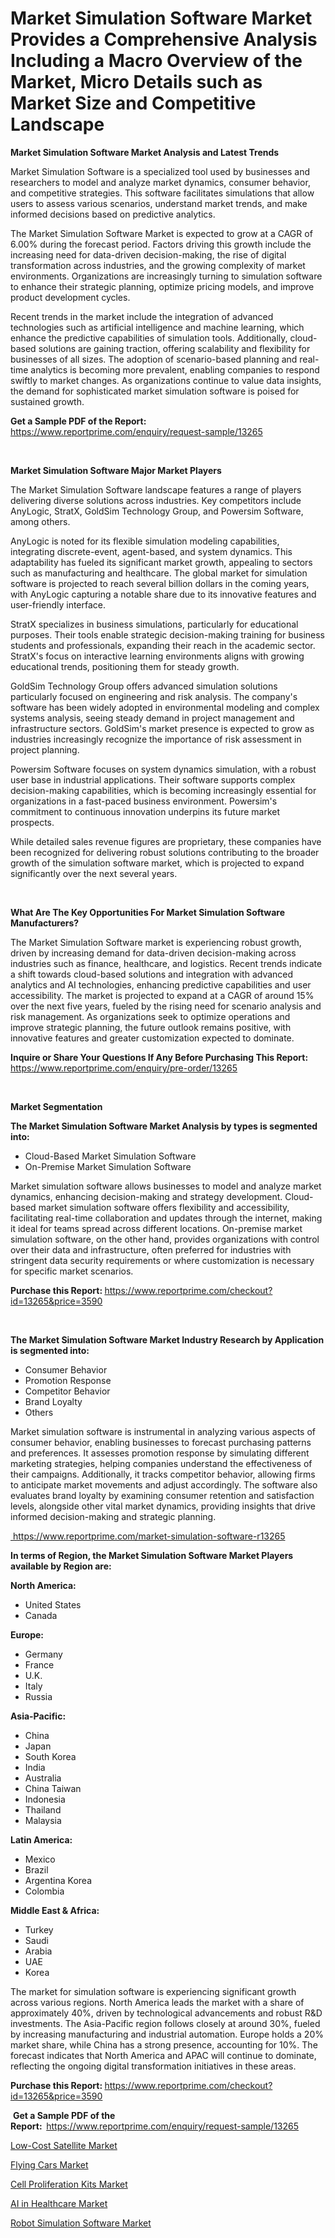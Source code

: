 <p><h1>Market Simulation Software Market Provides a Comprehensive Analysis Including a Macro Overview of the Market, Micro Details such as Market Size and Competitive Landscape</h1></p><p><strong>Market Simulation Software Market Analysis and Latest Trends</strong></p>
<p><p>Market Simulation Software is a specialized tool used by businesses and researchers to model and analyze market dynamics, consumer behavior, and competitive strategies. This software facilitates simulations that allow users to assess various scenarios, understand market trends, and make informed decisions based on predictive analytics. </p><p>The Market Simulation Software Market is expected to grow at a CAGR of 6.00% during the forecast period. Factors driving this growth include the increasing need for data-driven decision-making, the rise of digital transformation across industries, and the growing complexity of market environments. Organizations are increasingly turning to simulation software to enhance their strategic planning, optimize pricing models, and improve product development cycles.</p><p>Recent trends in the market include the integration of advanced technologies such as artificial intelligence and machine learning, which enhance the predictive capabilities of simulation tools. Additionally, cloud-based solutions are gaining traction, offering scalability and flexibility for businesses of all sizes. The adoption of scenario-based planning and real-time analytics is becoming more prevalent, enabling companies to respond swiftly to market changes. As organizations continue to value data insights, the demand for sophisticated market simulation software is poised for sustained growth.</p></p>
<p><strong>Get a Sample PDF of the Report:&nbsp;</strong> <a href="https://www.reportprime.com/enquiry/request-sample/13265?utm_campaign=1134&utm_medium=2&utm_source=Github&utm_content=ia&utm_term=20032025&utm_id=market-simulation-software">https://www.reportprime.com/enquiry/request-sample/13265</a></p>
<p>&nbsp;</p>
<p><strong>Market Simulation Software Major Market Players</strong></p>
<p><p>The Market Simulation Software landscape features a range of players delivering diverse solutions across industries. Key competitors include AnyLogic, StratX, GoldSim Technology Group, and Powersim Software, among others.</p><p>AnyLogic is noted for its flexible simulation modeling capabilities, integrating discrete-event, agent-based, and system dynamics. This adaptability has fueled its significant market growth, appealing to sectors such as manufacturing and healthcare. The global market for simulation software is projected to reach several billion dollars in the coming years, with AnyLogic capturing a notable share due to its innovative features and user-friendly interface.</p><p>StratX specializes in business simulations, particularly for educational purposes. Their tools enable strategic decision-making training for business students and professionals, expanding their reach in the academic sector. StratX's focus on interactive learning environments aligns with growing educational trends, positioning them for steady growth.</p><p>GoldSim Technology Group offers advanced simulation solutions particularly focused on engineering and risk analysis. The company's software has been widely adopted in environmental modeling and complex systems analysis, seeing steady demand in project management and infrastructure sectors. GoldSim's market presence is expected to grow as industries increasingly recognize the importance of risk assessment in project planning.</p><p>Powersim Software focuses on system dynamics simulation, with a robust user base in industrial applications. Their software supports complex decision-making capabilities, which is becoming increasingly essential for organizations in a fast-paced business environment. Powersim's commitment to continuous innovation underpins its future market prospects.</p><p>While detailed sales revenue figures are proprietary, these companies have been recognized for delivering robust solutions contributing to the broader growth of the simulation software market, which is projected to expand significantly over the next several years.</p></p>
<p>&nbsp;</p>
<p><strong>What Are The Key Opportunities For Market Simulation Software Manufacturers?</strong></p>
<p><p>The Market Simulation Software market is experiencing robust growth, driven by increasing demand for data-driven decision-making across industries such as finance, healthcare, and logistics. Recent trends indicate a shift towards cloud-based solutions and integration with advanced analytics and AI technologies, enhancing predictive capabilities and user accessibility. The market is projected to expand at a CAGR of around 15% over the next five years, fueled by the rising need for scenario analysis and risk management. As organizations seek to optimize operations and improve strategic planning, the future outlook remains positive, with innovative features and greater customization expected to dominate.</p></p>
<p><strong>Inquire or Share Your Questions If Any Before Purchasing This Report:</strong> <a href="https://www.reportprime.com/enquiry/pre-order/13265?utm_campaign=1134&utm_medium=2&utm_source=Github&utm_content=ia&utm_term=20032025&utm_id=market-simulation-software">https://www.reportprime.com/enquiry/pre-order/13265</a></p>
<p>&nbsp;</p>
<p><strong>Market Segmentation</strong></p>
<p><strong>The Market Simulation Software Market Analysis by types is segmented into:</strong></p>
<p><ul><li>Cloud-Based Market Simulation Software</li><li>On-Premise Market Simulation Software</li></ul></p>
<p><p>Market simulation software allows businesses to model and analyze market dynamics, enhancing decision-making and strategy development. Cloud-based market simulation software offers flexibility and accessibility, facilitating real-time collaboration and updates through the internet, making it ideal for teams spread across different locations. On-premise market simulation software, on the other hand, provides organizations with control over their data and infrastructure, often preferred for industries with stringent data security requirements or where customization is necessary for specific market scenarios.</p></p>
<p><strong>Purchase this Report:&nbsp;</strong><a href="https://www.reportprime.com/checkout?id=13265&price=3590&utm_campaign=1134&utm_medium=2&utm_source=Github&utm_content=ia&utm_term=20032025&utm_id=market-simulation-software">https://www.reportprime.com/checkout?id=13265&price=3590</a></p>
<p>&nbsp;</p>
<p><strong>The Market Simulation Software Market Industry Research by Application is segmented into:</strong></p>
<p><ul><li>Consumer Behavior</li><li>Promotion Response</li><li>Competitor Behavior</li><li>Brand Loyalty</li><li>Others</li></ul></p>
<p><p>Market simulation software is instrumental in analyzing various aspects of consumer behavior, enabling businesses to forecast purchasing patterns and preferences. It assesses promotion response by simulating different marketing strategies, helping companies understand the effectiveness of their campaigns. Additionally, it tracks competitor behavior, allowing firms to anticipate market movements and adjust accordingly. The software also evaluates brand loyalty by examining consumer retention and satisfaction levels, alongside other vital market dynamics, providing insights that drive informed decision-making and strategic planning.</p></p>
<p><a href="https://www.reportprime.com/market-simulation-software-r13265?utm_campaign=1134&utm_medium=2&utm_source=Github&utm_content=ia&utm_term=20032025&utm_id=market-simulation-software">&nbsp;https://www.reportprime.com/market-simulation-software-r13265</a></p>
<p><strong>In terms of Region, the Market Simulation Software Market Players available by Region are:</strong></p>
<p>
    <p> <strong> North America: </strong>
        <ul>
            <li>United States</li>
            <li>Canada</li>
        </ul>
        </p> 
    <p> <strong> Europe: </strong>
        <ul>
            <li>Germany</li>
            <li>France</li>
            <li>U.K.</li>
            <li>Italy</li>
            <li>Russia</li>
        </ul>
        </p> 
    <p> <strong> Asia-Pacific: </strong>
        <ul>
            <li>China</li>
            <li>Japan</li>
            <li>South Korea</li>
            <li>India</li>
            <li>Australia</li>
            <li>China Taiwan</li>
            <li>Indonesia</li>
            <li>Thailand</li>
            <li>Malaysia</li>
        </ul>
        </p> 
    <p> <strong> Latin America: </strong>
        <ul>
            <li>Mexico</li>
            <li>Brazil</li>
            <li>Argentina Korea</li>
            <li>Colombia</li>
        </ul>
        </p> 
    <p> <strong> Middle East & Africa: </strong>
        <ul>
            <li>Turkey</li>
            <li>Saudi</li>
            <li>Arabia</li>
            <li>UAE</li>
            <li>Korea</li>
        </ul>
    </p>
    </p>
<p><p>The market for simulation software is experiencing significant growth across various regions. North America leads the market with a share of approximately 40%, driven by technological advancements and robust R&D investments. The Asia-Pacific region follows closely at around 30%, fueled by increasing manufacturing and industrial automation. Europe holds a 20% market share, while China has a strong presence, accounting for 10%. The forecast indicates that North America and APAC will continue to dominate, reflecting the ongoing digital transformation initiatives in these areas.</p></p>
<p><strong>Purchase this Report: </strong><a href="https://www.reportprime.com/checkout?id=13265&price=3590&utm_campaign=1134&utm_medium=2&utm_source=Github&utm_content=ia&utm_term=20032025&utm_id=market-simulation-software">https://www.reportprime.com/checkout?id=13265&price=3590</a></p>
<p>&nbsp;<strong>Get a Sample PDF of the Report:&nbsp;&nbsp;</strong><a href="https://www.reportprime.com/enquiry/request-sample/13265?utm_campaign=1134&utm_medium=2&utm_source=Github&utm_content=ia&utm_term=20032025&utm_id=market-simulation-software">https://www.reportprime.com/enquiry/request-sample/13265</a></p>
<p><strong></strong></p>
<p><p><a href="https://github.com/zemonarutaep/Market-Research-Report-List-1/blob/main/low-cost-satellite-market.md?utm_campaign=1134&utm_medium=2&utm_source=Github&utm_content=ia&utm_term=20032025&utm_id=market-simulation-software">Low-Cost Satellite Market</a></p><p><a href="https://github.com/hoganemken50/Market-Research-Report-List-1/blob/main/flying-cars-market.md?utm_campaign=1134&utm_medium=2&utm_source=Github&utm_content=ia&utm_term=20032025&utm_id=market-simulation-software">Flying Cars Market</a></p><p><a href="https://github.com/ujanoandryvw/Market-Research-Report-List-1/blob/main/cell-proliferation-kits-market.md?utm_campaign=1134&utm_medium=2&utm_source=Github&utm_content=ia&utm_term=20032025&utm_id=market-simulation-software">Cell Proliferation Kits Market</a></p><p><a href="https://github.com/kuziaaring40/Market-Research-Report-List-1/blob/main/ai-in-healthcare-market.md?utm_campaign=1134&utm_medium=2&utm_source=Github&utm_content=ia&utm_term=20032025&utm_id=market-simulation-software">AI in Healthcare Market</a></p><p><a href="https://github.com/donnypolan/Market-Research-Report-List-1/blob/main/robot-simulation-software-market.md?utm_campaign=1134&utm_medium=2&utm_source=Github&utm_content=ia&utm_term=20032025&utm_id=market-simulation-software">Robot Simulation Software Market</a></p></p>